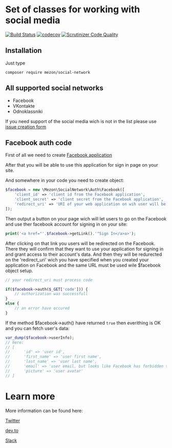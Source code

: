 # Set of classes for working with social media
[![Build Status](https://travis-ci.org/alexdodonov/mezon-social-network.svg?branch=master)](https://travis-ci.org/alexdodonov/mezon-social-network) [![codecov](https://codecov.io/gh/alexdodonov/mezon-social-network/branch/master/graph/badge.svg)](https://codecov.io/gh/alexdodonov/mezon-social-network) [![Scrutinizer Code Quality](https://scrutinizer-ci.com/g/alexdodonov/mezon-social-network/badges/quality-score.png?b=master)](https://scrutinizer-ci.com/g/alexdodonov/mezon-social-network/?branch=master)

## Installation

Just type

```
composer require mezon/social-network
```

## All supported social networks
- Facebook
- VKontakte
- Odnoklassniki

If you need support of the social media wich is not in the list please use [issue creation form](https://github.com/alexdodonov/mezon-social-network/issues)

## Facebook auth code

First of all we need to create [Facebook application](https://developers.facebook.com/apps/)

After that you will be able to use this application for sign in page on your site.

And somewhere in your code you need to create object:

```php
$facebook = new \Mezon\SocialNetwork\Auth\Facebook([
	'client_id' => 'client id from the Facebook application',
	'client_secret' => 'client secret from the Facebook application',
	'redirect_uri' => 'URI of your web application on wih user will be redirected after authorization on Facebook'
]);
```

Then output a button on your page wich will let users to go on the Facebook and use ther facebook account for signing in on your site:

```php
print('<a href="'.$facebook->getLink().'"Sign In</a>a>');
```

After clicking on that link you users will be redirected on the Facebook. There they will confirm that they want to use your application for signing in and grant access to their account's data. And then they will be redurected on the 'redirect_uri' wich you have specified when you created your application on Facebook and the same URL must be used wile $facebook object setup.

```php
// your redirect_uri must process code

if($facebook->auth($_GET['code'])) {
	// authorization was successfull
}
else {
	// an error have occured
}
```

If the method $facebook->auth() have returned `true` then everithing is OK and you can fetch user's data:

```php
var_dump($facebook->userInfo);
// here:
// [
//    	'id' => 'user id',
//		'first_name' => 'user first name',
//		'last_name' => 'user last name',
//		'email' => 'user email, but looks like Facebook has forbidden to fetch this info, so dont rely on this field',
//		'picture' => 'user avatar'
// ]
```

# Learn more

More information can be found here:

[Twitter](https://twitter.com/mezonphp)

[dev.to](https://dev.to/alexdodonov)

[Slack](https://join.slack.com/t/mezon-framework/signup?x=x-p1148081653955-1171709616688-1154057706548)